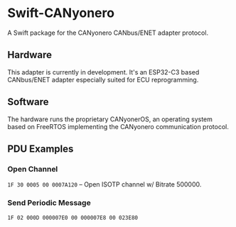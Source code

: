 # Swift-CANyonero

A Swift package for the CANyonero CANbus/ENET adapter protocol.

## Hardware

This adapter is currently in development. It's an ESP32-C3 based CANbus/ENET adapter
especially suited for ECU reprogramming.

## Software

The hardware runs the proprietary CANyonerOS, an operating system based
on FreeRTOS implementing the CANyonero communication protocol.

## PDU Examples

### Open Channel

`1F 30 0005 00 0007A120` ­– Open ISOTP channel w/ Bitrate 500000.

### Send Periodic Message

`1F 02 000D 000007E0 00 000007E8 00 023E80`